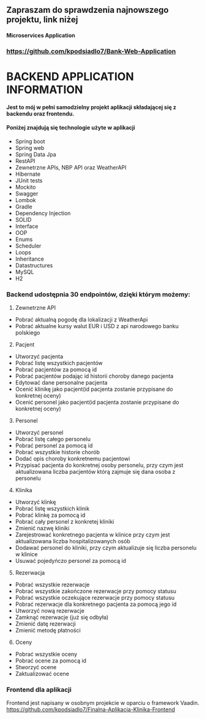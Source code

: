 ## Zapraszam do sprawdzenia najnowszego projektu, link niżej
#### Microservices Application
### https://github.com/kpodsiadlo7/Bank-Web-Application

















# BACKEND APPLICATION INFORMATION
#### Jest to mój w pełni samodzielny projekt aplikacji składającej się z backendu oraz frontendu.


#### Poniżej znajdują się technologie użyte w aplikacji
* Spring boot
* Spring web
* Spring Data Jpa
* RestAPI
* Zewnetrzne APIs, NBP API oraz WeatherAPI
* Hibernate
* JUnit tests
* Mockito
* Swagger
* Lombok
* Gradle
* Dependency Injection
* SOLID
* Interface
* OOP
* Enums
* Scheduler
* Loops
* Inheritance
* Datastructures
* MySQL
* H2


###
### Backend udostępnia 30 endpointów, dzięki którym możemy:
1. Zewnetrzne API
* Pobrać aktualną pogodę dla lokalizacji z WeatherApi
* Pobrać aktualne kursy walut EUR i USD z api narodowego banku polskiego
2. Pacjent
* Utworzyć pacjenta
* Pobrać listę wszystkich pacjentów
* Pobrać pacjentów za pomocą id
* Pobrać pacjentów podając id historii choroby danego pacjenta
* Edytować dane personalne pacjenta
* Ocenić klinikę jako pacjent(id pacjenta zostanie przypisane do konkretnej oceny)
* Ocenić personel jako pacjent(id pacjenta zostanie przypisane do konkretnej oceny)
3. Personel
* Utworzyć personel
* Pobrać listę całego personelu
* Pobrać personel za pomocą id
* Pobrać wszystkie historie chorób
* Dodać opis choroby konkretnemu pacjentowi
* Przypisać pacjenta do konkretnej osoby personelu, przy czym jest aktualizowana liczba pacjentów którą zajmuje się dana osoba z personelu
4. Klinika
* Utworzyć klinkę
* Pobrać listę wszystkich klinik
* Pobrać klinkę za pomocą id
* Pobrać cały personel z konkretej kliniki
* Zmienić nazwę kliniki
* Zarejestrować konkretnego pacjenta w klinice przy czym jest aktualizowana liczba hospitalizowanych osób
* Dodawać personel do kliniki, przy czym aktualizuje się liczba personelu w klinice
* Usuwać pojedyńczo personel za pomocą id
5. Rezerwacja
* Pobrać wszystkie rezerwacje
* Pobrać wszystkie zakończone rezerwacje przy pomocy statusu
* Pobrać wszystkie oczekujące rezerwacje przy pomocy statusu
* Pobrać rezerwacje dla konkretnego pacjenta za pomocą jego id
* Utworzyć nową rezerwacje
* Zamknąć rezerwacje (już się odbyła)
* Zmienić datę rezerwacji
* Zmienić metodę płatności
6. Oceny
* Pobrać wszystkie oceny
* Pobrać ocene za pomocą id
* Stworzyć ocene
* Zaktualizować ocene
####
### Frontend dla aplikacji
Frontend jest napisany w osobnym projekcie w oparciu o framework Vaadin.
https://github.com/kpodsiadlo7/Finalna-Aplikacja-Klinika-Frontend
